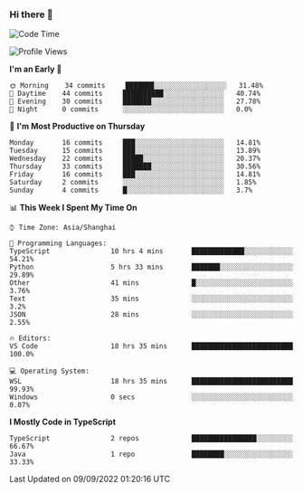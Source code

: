 ### Hi there 👋

<!--
**waynelwz/waynelwz** is a ✨ _special_ ✨ repository because its `README.md` (this file) appears on your GitHub profile.

Here are some ideas to get you started:

- 🔭 I’m currently working on ...
- 🌱 I’m currently learning ...
- 👯 I’m looking to collaborate on ...
- 🤔 I’m looking for help with ...
- 💬 Ask me about ...
- 📫 How to reach me: ...
- 😄 Pronouns: ...
- ⚡ Fun fact: ...
-->

<!--START_SECTION:waka-->
![Code Time](http://img.shields.io/badge/Code%20Time-423%20hrs%2054%20mins-blue)

![Profile Views](http://img.shields.io/badge/Profile%20Views-0-blue)

**I'm an Early 🐤** 

```text
🌞 Morning    34 commits     ███████░░░░░░░░░░░░░░░░░░   31.48% 
🌆 Daytime    44 commits     ██████████░░░░░░░░░░░░░░░   40.74% 
🌃 Evening    30 commits     ███████░░░░░░░░░░░░░░░░░░   27.78% 
🌙 Night      0 commits      ░░░░░░░░░░░░░░░░░░░░░░░░░   0.0%

```
📅 **I'm Most Productive on Thursday** 

```text
Monday       16 commits     ███░░░░░░░░░░░░░░░░░░░░░░   14.81% 
Tuesday      15 commits     ███░░░░░░░░░░░░░░░░░░░░░░   13.89% 
Wednesday    22 commits     █████░░░░░░░░░░░░░░░░░░░░   20.37% 
Thursday     33 commits     ███████░░░░░░░░░░░░░░░░░░   30.56% 
Friday       16 commits     ███░░░░░░░░░░░░░░░░░░░░░░   14.81% 
Saturday     2 commits      ░░░░░░░░░░░░░░░░░░░░░░░░░   1.85% 
Sunday       4 commits      █░░░░░░░░░░░░░░░░░░░░░░░░   3.7%

```


📊 **This Week I Spent My Time On** 

```text
⌚︎ Time Zone: Asia/Shanghai

💬 Programming Languages: 
TypeScript               10 hrs 4 mins       █████████████░░░░░░░░░░░░   54.21% 
Python                   5 hrs 33 mins       ███████░░░░░░░░░░░░░░░░░░   29.89% 
Other                    41 mins             █░░░░░░░░░░░░░░░░░░░░░░░░   3.76% 
Text                     35 mins             ░░░░░░░░░░░░░░░░░░░░░░░░░   3.2% 
JSON                     28 mins             ░░░░░░░░░░░░░░░░░░░░░░░░░   2.55%

🔥 Editors: 
VS Code                  18 hrs 35 mins      █████████████████████████   100.0%

💻 Operating System: 
WSL                      18 hrs 35 mins      █████████████████████████   99.93% 
Windows                  0 secs              ░░░░░░░░░░░░░░░░░░░░░░░░░   0.07%

```

**I Mostly Code in TypeScript** 

```text
TypeScript               2 repos             ████████████████░░░░░░░░░   66.67% 
Java                     1 repo              ████████░░░░░░░░░░░░░░░░░   33.33%

```



 Last Updated on 09/09/2022 01:20:16 UTC
<!--END_SECTION:waka-->
